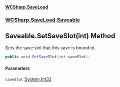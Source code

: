#### [WCSharp\.SaveLoad](README.md 'README')
### [WCSharp\.SaveLoad](WCSharp.SaveLoad.md 'WCSharp\.SaveLoad').[Saveable](WCSharp.SaveLoad.Saveable.md 'WCSharp\.SaveLoad\.Saveable')

## Saveable\.SetSaveSlot\(int\) Method

Sets the save slot that this save is bound to\.

```csharp
public void SetSaveSlot(int saveSlot);
```
#### Parameters

<a name='WCSharp.SaveLoad.Saveable.SetSaveSlot(int).saveSlot'></a>

`saveSlot` [System\.Int32](https://learn.microsoft.com/en-us/dotnet/api/system.int32 'System\.Int32')